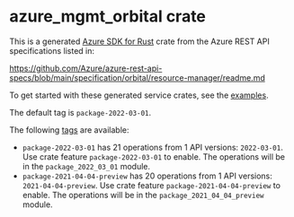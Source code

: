 # azure_mgmt_orbital crate

This is a generated [Azure SDK for Rust](https://github.com/Azure/azure-sdk-for-rust) crate from the Azure REST API specifications listed in:

https://github.com/Azure/azure-rest-api-specs/blob/main/specification/orbital/resource-manager/readme.md

To get started with these generated service crates, see the [examples](https://github.com/Azure/azure-sdk-for-rust/blob/main/services/README.md#examples).

The default tag is `package-2022-03-01`.

The following [tags](https://github.com/Azure/azure-sdk-for-rust/blob/main/services/tags.md) are available:

- `package-2022-03-01` has 21 operations from 1 API versions: `2022-03-01`. Use crate feature `package-2022-03-01` to enable. The operations will be in the `package_2022_03_01` module.
- `package-2021-04-04-preview` has 20 operations from 1 API versions: `2021-04-04-preview`. Use crate feature `package-2021-04-04-preview` to enable. The operations will be in the `package_2021_04_04_preview` module.